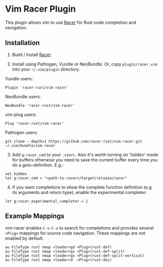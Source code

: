 # Vim Racer Plugin

This plugin allows vim to use [Racer](http://github.com/phildawes/racer) for Rust code completion and navigation.

## Installation

1. Build / Install [Racer](http://github.com/phildawes/racer)

2. Install using Pathogen, Vundle or NeoBundle. Or, copy `plugin/racer.vim` into your `~/.vim/plugin` directory.

  Vundle users:
  ```
  Plugin 'racer-rust/vim-racer'
  ```

  NeoBundle users:
  ```
  NeoBundle 'racer-rust/vim-racer'
  ```
  
  vim-plug users:
  ```
  Plug 'racer-rust/vim-racer'
  ```
  
  Pathogen users:
  ```
  git clone --depth=1 https://github.com/racer-rust/vim-racer.git ~/.vim/bundle/vim-racer
  ```

3. Add `g:racer_cmd` to your `.vimrc`. Also it's worth turning on 'hidden' mode for buffers otherwise you need to save the current buffer every time you do a goto-definition. E.g.:

  ```
  set hidden
  let g:racer_cmd = "<path-to-racer>/target/release/racer"
  ```

4. If you want completions to show the complete function definition (e.g. its arguments and return type), enable the experimental completer:

  ```
  let g:racer_experimental_completer = 1
  ```

## Example Mappings

vim-racer enables `C-x-C-o` to search for completions and provides several `<Plug>` mappings for source code navigation. These mappings are not enabled by default. 

```
au FileType rust nmap <leader>gd <Plug>(rust-def)
au FileType rust nmap <leader>gs <Plug>(rust-def-split)
au FileType rust nmap <leader>gx <Plug>(rust-def-split-vertical)
au FileType rust nmap <leader>d  <Plug>(rust-doc)
```

